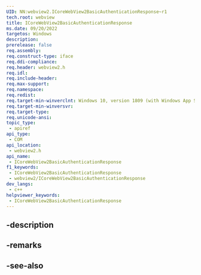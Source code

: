 ```yaml
---
UID: NN:webview2.ICoreWebView2BasicAuthenticationResponse~r1
tech.root: webview
title: ICoreWebView2BasicAuthenticationResponse
ms.date: 09/20/2022
targetos: Windows
description: 
prerelease: false
req.assembly: 
req.construct-type: iface
req.ddi-compliance: 
req.header: webview2.h
req.idl: 
req.include-header: 
req.max-support: 
req.namespace: 
req.redist: 
req.target-min-winverclnt: Windows 10, version 1809 (with Windows App SDK 1.1 or later)
req.target-min-winversvr: 
req.target-type: 
req.unicode-ansi: 
topic_type:
 - apiref
api_type:
 - COM
api_location:
 - webview2.h
api_name:
 - ICoreWebView2BasicAuthenticationResponse
f1_keywords:
 - ICoreWebView2BasicAuthenticationResponse
 - webview2/ICoreWebView2BasicAuthenticationResponse
dev_langs:
 - c++
helpviewer_keywords:
 - ICoreWebView2BasicAuthenticationResponse
---
```


## -description

## -remarks

## -see-also

